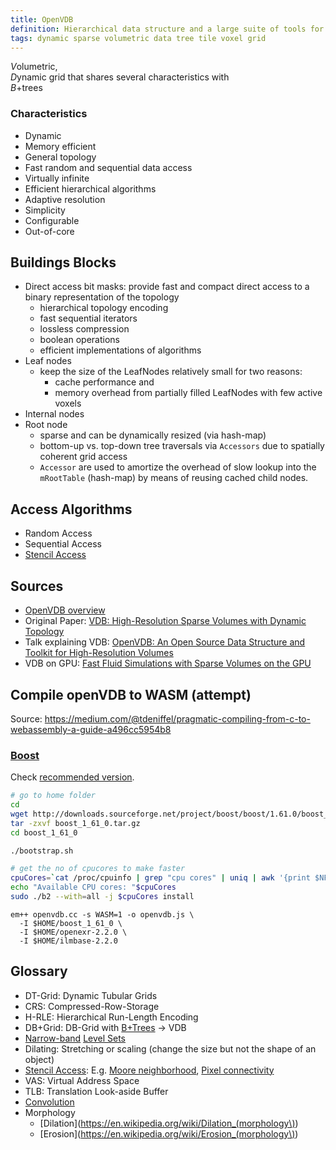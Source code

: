 ```yaml
---
title: OpenVDB
definition: Hierarchical data structure and a large suite of tools for the efficient storage and manipulation of sparse volumetric data.
tags: dynamic sparse volumetric data tree tile voxel grid
---
```

*V*olumetric,  
*D*ynamic grid that shares several characteristics with  
*B*+trees

### Characteristics
- Dynamic
- Memory efficient
- General topology
- Fast random and sequential data access
- Virtually infinite
- Efficient hierarchical algorithms
- Adaptive resolution
- Simplicity
- Configurable
- Out-of-core

## Buildings Blocks
- Direct access bit masks: provide fast and compact direct access to a binary representation of the topology
  - hierarchical topology encoding
  - fast sequential iterators
  - lossless compression
  - boolean operations
  - efficient implementations of algorithms
- Leaf nodes
  - keep the size of the LeafNodes relatively small for two reasons:
    - cache performance and
    - memory overhead from partially filled LeafNodes with few active voxels
- Internal nodes
- Root node
  - sparse and can be dynamically resized (via hash-map)
  - bottom-up vs. top-down tree traversals via `Accessors` due to spatially coherent grid access
  - `Accessor` are used to amortize the overhead of slow lookup into the `mRootTable` (hash-map) by means of reusing cached child nodes.

## Access Algorithms
- Random Access
- Sequential Access
- [Stencil Access](https://en.wikipedia.org/wiki/Stencil_code)

## Sources
- [OpenVDB overview](https://www.openvdb.org/documentation/doxygen/overview.html)
- Original Paper: [VDB: High-Resolution Sparse Volumes with Dynamic Topology](http://www.museth.org/Ken/Publications_files/Museth_TOG13.pdf)
- Talk explaining VDB: [OpenVDB: An Open Source Data Structure and Toolkit for High-Resolution Volumes](https://youtu.be/7hUH92xwODg)
- VDB on GPU: [Fast Fluid Simulations with Sparse Volumes on the GPU](https://www.researchgate.net/publication/325488464_Fast_Fluid_Simulations_with_Sparse_Volumes_on_the_GPU)

## Compile openVDB to WASM (attempt)
Source: https://medium.com/@tdeniffel/pragmatic-compiling-from-c-to-webassembly-a-guide-a496cc5954b8

### [Boost](https://stackoverflow.com/a/51924884/3731530)
Check [recommended version](https://www.openvdb.org/documentation/doxygen/dependencies.html#depDependencyTable).
```bash
# go to home folder
cd
wget http://downloads.sourceforge.net/project/boost/boost/1.61.0/boost_1_54_0.tar.gz
tar -zxvf boost_1_61_0.tar.gz
cd boost_1_61_0

./bootstrap.sh

# get the no of cpucores to make faster
cpuCores=`cat /proc/cpuinfo | grep "cpu cores" | uniq | awk '{print $NF}'`
echo "Available CPU cores: "$cpuCores
sudo ./b2 --with=all -j $cpuCores install
```

```
em++ openvdb.cc -s WASM=1 -o openvdb.js \
  -I $HOME/boost_1_61_0 \
  -I $HOME/openexr-2.2.0 \
  -I $HOME/ilmbase-2.2.0
```

## Glossary
- DT-Grid: Dynamic Tubular Grids
- CRS: Compressed-Row-Storage
- H-RLE: Hierarchical Run-Length Encoding
- DB+Grid:  DB-Grid with [B+Trees](https://en.wikipedia.org/wiki/B%2B_tree) → VDB
- [Narrow-band](https://en.wikipedia.org/wiki/Level_set_(data_structures)#Narrow_band) [Level Sets](https://en.wikipedia.org/wiki/Level_set)
- Dilating: Stretching or scaling (change the size but not the shape of an object)
- [Stencil Access](https://en.wikipedia.org/wiki/Stencil_code): E.g. [Moore neighborhood](https://en.wikipedia.org/wiki/Moore_neighborhood), [Pixel connectivity](https://en.wikipedia.org/wiki/Pixel_connectivity)
- VAS: Virtual Address Space
- TLB: Translation Look-aside Buffer
- [Convolution](https://en.wikipedia.org/wiki/Convolution)
- Morphology
  - [Dilation](https://en.wikipedia.org/wiki/Dilation_(morphology\))
  - [Erosion](https://en.wikipedia.org/wiki/Erosion_(morphology\))